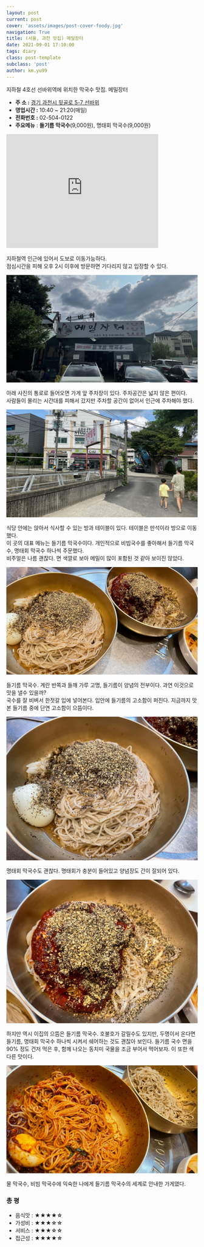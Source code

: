 ```yaml
---
layout: post
current: post
cover: 'assets/images/post-cover-foody.jpg'
navigation: True
title: (서울, 과천 맛집) 메밀장터
date: 2021-09-01 17:10:00
tags: diary
class: post-template
subclass: 'post'
author: km.yu99
---
```

지하철 4호선 선바위역에 위치한 막국수 맛집. 메밀장터

- **주 소 :**  [경기 과천시 뒷골로 5-7 선바위](https://map.naver.com/v5/search/%EB%A9%94%EB%B0%80%EC%9E%A5%ED%84%B0/place/38247636?placePath=%3Fentry=pll%26from=nx%26fromNxList=true&c=14136710.9348997,4502366.5506309,15,0,0,0,dh)
- **영업시간 :** 10:40 ~ 21:20(매일)
- **전화번호 :** 02-504-0122
- **주요메뉴** : **들기름 막국수**(9,000원), 명태회 막국수(9,000원)

<p align="left">
<iframe src="https://www.google.com/maps/embed?pb=!1m14!1m8!1m3!1d12669.415796794536!2d127.0005728!3d37.4523641!3m2!1i1024!2i768!4f13.1!3m3!1m2!1s0x0%3A0x78304809b8eee4a1!2z66mU67CA7J6l7YSw!5e0!3m2!1sko!2skr!4v1639471457273!5m2!1sko!2skr" width="400" height="300" style="border:0;" allowfullscreen="" loading="lazy"></iframe>
</p>


지하철역 인근에 있어서 도보로 이동가능하다.  
점심시간을 피해 오후 2시 이후에 방문하면 기다리지 않고 입장할 수 있다.

<img src="assets/images/2021-08-30-foody1/diary01.01.jpg">



아래 사진의 통로로 들어오면 가게 앞 주차장이 있다. 주차공간은 넓지 않은 편이다.  
사람들이 몰리는 시간대를 피해서 갔지만 주차할 공간이 없어서 인근에 주차해야 했다.

<img src="assets/images/2021-08-30-foody1/diary01.02.jpg">



식당 안에는 앉아서 식사할 수 있는 방과 테이블이 있다. 테이블은 만석이라 방으로 이동했다.  
이 곳의 대표 메뉴는 들기름 막국수이다. 개인적으로 비빔국수를 좋아해서 들기름 막국수, 명태회 막국수 하나씩 주문했다.  
비주얼은 나름 괜찮다. 면 색깔로 보아 메밀이 많이 포함된 것 같아 보이진 않았다.

<img src="assets/images/2021-08-30-foody1/diary01.03.jpg">



들기름 막국수. 계란 반쪽과 들깨 가루 고명, 들기름이 양념의 전부이다. 과연 이것으로 맛을 낼수 있을까?  
국수를 잘 비벼서 한젓갈 입에 넣어본다. 입안에 들기름의 고소함이 퍼진다. 지금까지 맛본 들기름 중에 단연 고소함이 으뜸이다.

<img src="assets/images/2021-08-30-foody1/diary01.04.jpg">



명태회 막국수도 괜찮다. 명태회가 충분이 들어있고 양념장도 간이 잘되어 있다.

<img src="assets/images/2021-08-30-foody1/diary01.05.jpg">



하지만 역시 이집의 으뜸은 들기름 막국수. 호불호가 갈릴수도 있지만, 두명이서 온다면 들기름, 명태회 막국수 하나씩 시켜서 쉐어하는 것도 괜찮아 보인다. 들기름 국수 면을 90% 정도 건저 먹은 후, 함께 나오는 동치미 국물을 조금 부어서 먹어보자. 이 또한 색다른 맛이다.

<img src="assets/images/2021-08-30-foody1/diary01.06.jpg">



물 막국수, 비빔 막국수에 익숙한 나에게 들기름 막국수의 세계로 안내한 가게였다.



### 총 평
- 음식맛 : **★★★★☆**
- 가성비 : **★★★☆☆**
- 서비스 : **★★★☆☆**
- 접근성 : **★★★★☆**
